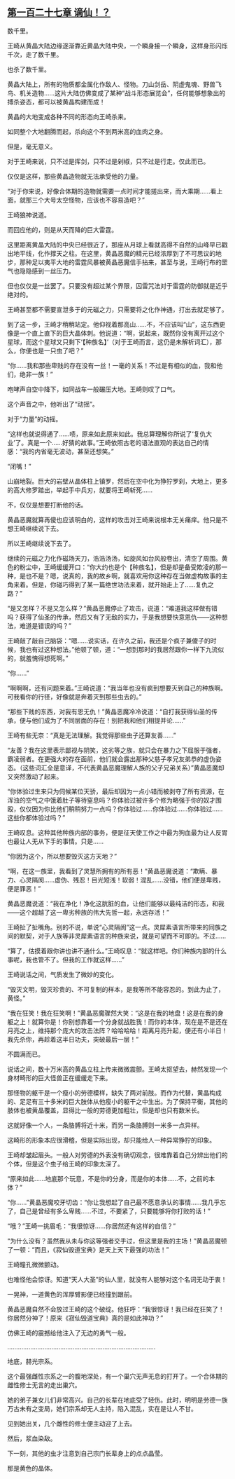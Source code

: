## [第一百二十七章 谪仙！？](https://www.xxbiquge.com/11_11207/9214948.html)


  数千里。

  王崎从黄晶大陆边缘逐渐靠近黄晶大陆中央，一个瞬身接一个瞬身，这样身形闪烁千次，走了数千里。

  也杀了数千里。

  黄晶大陆上，所有的物质都金属化作敌人、怪物。刀山剑岳、阴虚鬼魂、野兽飞鸟、机关造物……这片大陆仿佛变成了某种“战斗形态展览会”，任何能够想象出的搏杀姿态，都可以被黄晶构建而成！

  黄晶的大地变成各种不同的形态向王崎杀来。

  如同整个大地翻腾而起，杀向这个不到两米高的血肉之身。

  但是，毫无意义。

  对于王崎来说，只不过是挥剑，只不过是剁椒，只不过是行走。仅此而已。

  仅仅是这样，那些黄晶造物就无法承受他的力量。

  “对于你来说，好像合体期的造物就需要一点时间才能搓出来，而大乘期……看上面，就那三个大号太空怪物，应该也不容易造吧？”

  王崎狼神说道。

  而回应他的，则是从天而降的巨大雷霆。

  这里距离黄晶大陆的中央已经很近了，那座从月球上看就高得不自然的山峰早已戳出地平线，化作撑天之柱。在这里，黄晶恶魔的精元已经浓厚到了不可思议的地步，那种足以夷平大地的雷霆风暴被黄晶恶魔信手拈来，甚至与说，王崎行布的罡气也隐隐感到一丝压力。

  但也仅仅是一丝罢了。只要没有超过某个界限，囚雷咒法对于雷霆的防御就是近乎绝对的。

  王崎甚至都不需要宣泄多于的元磁之力，只需要将之化作神通，打出去就足够了。

  到了这一步，王崎才稍稍站定。他仰视着那高山……不，不应该叫“山”，这东西更像是一个直上直下的巨大晶体刺。他说道：“啊，说起来，既然你没有离开过这个星球，而这个星球又只剩下‘【种族名】’（对于王崎而言，这仍是未解析词汇），那么，你便也是一只虫了吧？”

  “你……我和那些卑贱的存在没有一丝！一毫的关系！不过是有相似的血，我和他们，绝非一族！”

  咆哮声自空中降下，如同战车一般碾压大地。王崎则叹了口气。

  这个声音之中，他听出了“动摇”。

  对于“力量”的动摇。

  “这样也就说得通了……啧，原来如此原来如此。我总算理解你所说了‘复仇大业’了。真是一个……好猜的故事。”王崎依照古老的语法直观的表达自己的情感：“我的内省毫无波动，甚至还想笑。”

  “闭嘴！”

  山崩地裂。巨大的岩壁从晶体柱上镇罗，然后在空中化为狰狞罗刹，大地上，更多的高大修罗踏出，举起手中兵刃，就要将王崎斩死……

  不，仅仅是想要打断他的话。

  黄晶恶魔就算再傻也应该明白的，这样的攻击对王崎来说根本无关痛痒。他只是不想王崎继续说下去。

  所以王崎继续说下去了。

  继续的元磁之力化作磁场天刀，浩浩汤汤，如旋风如台风般卷出，清空了周围。黄色的粉尘中，王崎缓缓开口：“你大约也是个【种族名】，但是却是备受欺凌的那一种，是也不是？嗯，说真的，我的故乡啊，就喜欢用你这种存在当做虚构故事的主角来着。但是，你碰巧得到了某一篇绝世功法来着，就开始走上了……复仇之路？”

  “是又怎样？不是又怎么样？”黄晶恶魔停止了攻击，说道：“难道我这样做有错吗？获得了仙圣的传承，然后又有了无敌的实力，于是我想要快意恩仇——这种想法，难道是错误的吗？”

  王崎敲了敲自己脑袋：“嗯……说实话，在许久之前，我还是个疯子兼傻子的时候，我也有过这种想法。”他顿了顿，道：“一想到那时的我居然跟你一样下九流似的，就羞愧得想死啊。”

  “你……”

  “啊啊啊，还有问题来着。”王崎说道：“我当年也没有疯到想要灭到自己的种族啊。可我看你的行径，好像就是奔着灭到那些虫去的。”

  “那些下贱的东西，对我有恩无仇！”黄晶恶魔冷冷说道：“自打我获得仙圣的传承，便与他们成为了不同层面的存在！别把我和他们相提并论……”

  王崎有些无奈：“真是无法理解。我觉得那些虫子还算友善……”

  “友善？我在这里表示鄙视与阴笑，这劣等之族，就只会在暴力之下屈服于强者，霸凌弱者。在更强大的存在面前，他们就会露出那种父慈子孝兄友弟恭的虚伪姿态。（这些词汇全是意译，不代表黄晶恶魔理解人族的父子兄弟关系）”黄晶恶魔却又突然激动了起来。

  “你体验过生来只为伺候某位天骄，最后却因为一点小错而被剥夺了所有资源，在浑浊的空气之中饿着肚子等待窒息吗？你体验过被许多个修为略强于你的奴才围殴，仅仅因为你比他们稍稍努力一点吗？你体验过……你体验过……你体验过……这些你都体验过吗？”

  王崎叹息。这种其他种族内部的事务，便是征天使工作之中最为狗血最为让人反胃也最让人无从下手的事情。只是……

  “你因为这个，所以想要毁灭这方天地？”

  “啊，在这一族里，我看到了灵慧所拥有的所有恶！”黄晶恶魔说道：“欺瞒、暴力、心灵隔阂……虚伪、残忍！目光短浅！软弱！混乱……没错，他们便是卑贱，便是罪恶！”

  黄晶恶魔说道：“我在净化！净化这肮脏的血，让他们能够以最纯洁的形态，和我——这个超越了这一卑劣种族的伟大先哲一起，永远存活！”

  王崎扯了扯嘴角。别的不说，单说“心灵隔阂”这一点。灵犀素语言所带来的同族之间的默契，对于人族等非灵犀素语言的种族来说，就是可望而不可即的。不过……

  “算了，估摸着跟你讲也讲不通什么。”王崎叹息：“就这样吧。你们种族内部的什么事呢，我也管不了。但我的工作就这样……”

  王崎说话之间，气质发生了微妙的变化。

  “毁灭文明，毁灭珍贵的、不可复制的样本，是我等所不能容忍的。到此为止了，黄怪。”

  “我在狂笑！我在狂笑啊！”黄晶恶魔骤然大笑：“这是在我的地盘！这是在我的身躯之上！就算你是！你别想靠着一个分身就战胜我！而你的本体，现在是不是还在月亮之上，维持那个庞大的攻击法阵？哈哈哈哈！距离月亮升起，便还有小半日！我先杀你，再趁着这半日功夫，突破最后一层！”

  不圆满而已。

  说话之间，数十万米高的黄晶立柱上传来微微震颤。王崎太抠望去，赫然发现一个身材畸形的巨大怪兽正在缓缓走下来。

  那怪物的躯干是一个瘦小的劳德模样，缺失了两对前肢。而作为代替，黄晶构成的、足足有三十多米的巨大肢体从他瘦小的躯干之中生出。为了保持平衡，其他的肢体也被黄晶覆盖，显得比一般的劳德更加粗壮，但是却也只有数米长。

  这就好像一个人，一条胳膊将近十米，而另一条胳膊则一米多一点异样。

  这畸形的形象本应很滑稽，但是实际出现，却只能给人一种异常狰狞的印象。

  王崎却皱起眉头。一般人对劳德的外表没有确切观念，很难靠着自己分辨出他们的个体，但是这个虫子给王崎的印象太深了。

  “原来如此……地底那个玩意，不是你的分身，而是你的本体……不，之前的本体？”

  “你……”黄晶恶魔咬牙切齿：“你让我想起了自己最不愿意承认的事情……我几乎忘了，自己是曾经有多么卑贱……不过，不要紧了，只要能够将你打败的话！”

  “哦？”王崎一挑眉毛：“我很惊讶……你居然还有这样的自信？”

  “为什么没有？虽然我从未与你这等强者交手过，但这里是我的主场！”黄晶恶魔顿了一顿：“而且，《寂仙毁道宝典》是天上天下最强的功法！”

  王崎瞳孔微微颤动。

  也难怪他会惊讶。知道“天人大圣”的仙人里，就没有人能够对这个名词无动于衷！

  一晃神，一道黄色的浑厚臂影便已经撞到跟前。

  黄晶恶魔自然不会放过王崎的这个破绽。他狂呼：“我很惊讶！我已经在狂笑了！你居然分神了！原来《寂仙毁道宝典》真的是如此神功？”

  仿佛王崎的震撼给他注入了无边的勇气一般。

  …………………………………………………………………………

  地底，赫光宗系。

  这个最强雌性宗系之一的腹地深处，有一个巢穴无声无息的打开了。一个合体期的雌性修士无言的走出巢穴。

  她的弟子兼女儿们非常高兴。自己的长辈在地底受了轻伤。此时，明明是劳德一族万古未有之变局，她们宗系却无人主持，陷入混乱，实在是让人不甘。

  见到她出关，几个雌性的修士便主动迎了上去。

  然后，浆血染敌。

  下一刻，其他的虫才注意到自己宗门长辈身上的点点晶莹。

  那是黄色的晶体。
